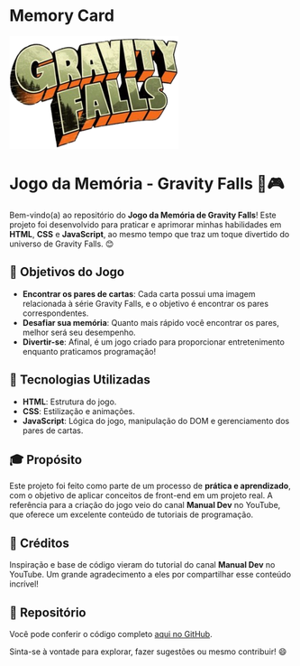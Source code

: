 <h1>Memory Card</h1> 

<img src="images/logo.png" alt="Image" height="200" width="300">

# Jogo da Memória - Gravity Falls 🧠🎮

Bem-vindo(a) ao repositório do **Jogo da Memória de Gravity Falls**! Este projeto foi desenvolvido para praticar e aprimorar minhas habilidades em **HTML**, **CSS** e **JavaScript**, ao mesmo tempo que traz um toque divertido do universo de Gravity Falls. 😊

## 🎯 Objetivos do Jogo

- **Encontrar os pares de cartas**: Cada carta possui uma imagem relacionada à série Gravity Falls, e o objetivo é encontrar os pares correspondentes.
- **Desafiar sua memória**: Quanto mais rápido você encontrar os pares, melhor será seu desempenho.
- **Divertir-se**: Afinal, é um jogo criado para proporcionar entretenimento enquanto praticamos programação!

## 🚀 Tecnologias Utilizadas

- **HTML**: Estrutura do jogo.
- **CSS**: Estilização e animações.
- **JavaScript**: Lógica do jogo, manipulação do DOM e gerenciamento dos pares de cartas.

## 🎓 Propósito

Este projeto foi feito como parte de um processo de **prática e aprendizado**, com o objetivo de aplicar conceitos de front-end em um projeto real. A referência para a criação do jogo veio do canal **Manual Dev** no YouTube, que oferece um excelente conteúdo de tutoriais de programação.

## 👏 Créditos

Inspiração e base de código vieram do tutorial do canal **Manual Dev** no YouTube. Um grande agradecimento a eles por compartilhar esse conteúdo incrível!

## 🔗 Repositório

Você pode conferir o código completo [aqui no GitHub](https://github.com/ei-Gih/Jogo_da_memoria).

Sinta-se à vontade para explorar, fazer sugestões ou mesmo contribuir! 😄




